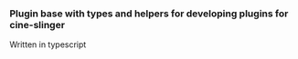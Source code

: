 ### Plugin base with types and helpers for developing plugins for cine-slinger

Written in typescript